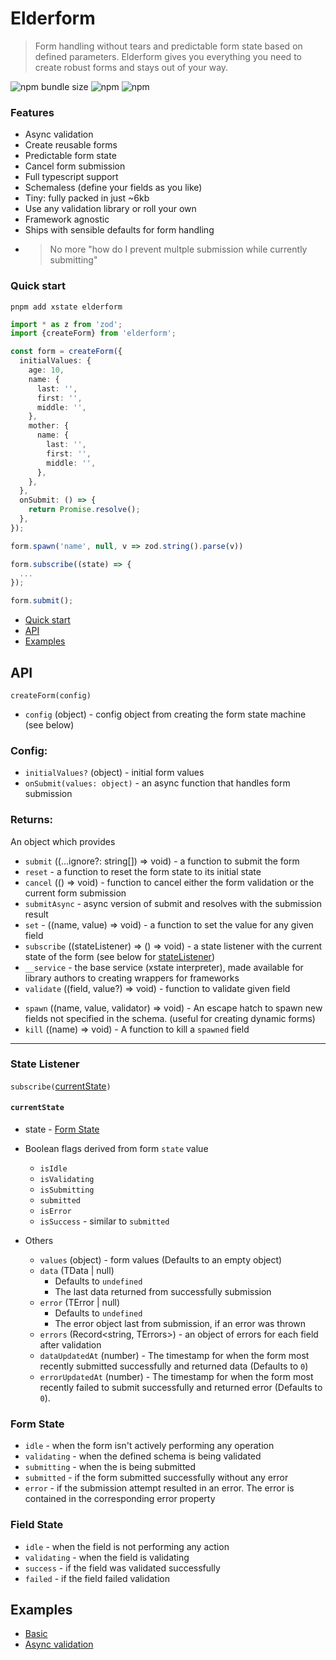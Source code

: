 # Elderform

> Form handling without tears and predictable form state based on defined parameters. Elderform gives you everything you need to create robust forms and stays out of your way.

![npm bundle size](https://img.shields.io/bundlephobia/minzip/elderform) ![npm](https://img.shields.io/npm/v/elderform) ![npm](https://img.shields.io/npm/dt/elderform)

### Features

- Async validation
- Create reusable forms
- Predictable form state
- Cancel form submission
- Full typescript support
- Schemaless (define your fields as you like)
- Tiny: fully packed in just ~6kb
- Use any validation library or roll your own
- Framework agnostic
- Ships with sensible defaults for form handling
- > No more "how do I prevent multple submission while currently submitting"

### Quick start

```
pnpm add xstate elderform
```

```ts
import * as z from 'zod';
import {createForm} from 'elderform';

const form = createForm({
  initialValues: {
    age: 10,
    name: {
      last: '',
      first: '',
      middle: '',
    },
    mother: {
      name: {
        last: '',
        first: '',
        middle: '',
      },
    },
  },
  onSubmit: () => {
    return Promise.resolve();
  },
});

form.spawn('name', null, v => zod.string().parse(v))

form.subscribe((state) => {
  ...
});

form.submit();
```

- [Quick start](#quick-start)
- [API](#api)
- [Examples](#examples)

## API

`createForm(config)`

- `config` (object) - config object from creating the form state machine (see below)

### Config:

- `initialValues?` (object) - initial form values
- `onSubmit(values: object)` - an async function that handles form submission

### Returns:

An object which provides

- `submit` ((...ignore?: string[]) => void) - a function to submit the form
- `reset` - a function to reset the form state to its initial state
- `cancel` (() => void) - function to cancel either the form validation or the current form submission
- `submitAsync` - async version of submit and resolves with the submission result
- `set` - ((name, value) => void) - a function to set the value for any given field
- `subscribe` ((stateListener) => () => void) - a state listener with the current state of the form (see below for [stateListener](#state-listener))
- `__service` - the base service (xstate interpreter), made available for library authors to creating wrappers for frameworks
- `validate` ((field, value?) => void) - function to validate given field
<!-- - `set` ((name, value) => void) - function to set values for `data`, `error`, `errors`, `schema` or `values` -->
- `spawn` ((name, value, validator) => void) - An escape hatch to spawn new fields not specified in the schema. (useful for creating dynamic forms)
- `kill` ((name) => void) - A function to kill a `spawned` field

---

### State Listener

`subscribe(`[currentState](#currentState)`)`

#### `currentState`

- state - [Form State](#form-state)

- Boolean flags derived from form `state` value

  - `isIdle`
  - `isValidating`
  - `isSubmitting`
  - `submitted`
  - `isError`
  - `isSuccess` - similar to `submitted`

- Others
  - `values` (object) - form values (Defaults to an empty object)
  - `data` (TData | null)
    - Defaults to `undefined`
    - The last data returned from successfully submission
  - `error` (TError | null)
    - Defaults to `undefined`
    - The error object last from submission, if an error was thrown
  - `errors` (Record<string, TErrors>) - an object of errors for each field after validation
  - `dataUpdatedAt` (number) -
    The timestamp for when the form most recently submitted successfully and returned data (Defaults to `0`)
  - `errorUpdatedAt` (number) -
    The timestamp for when the form most recently failed to submit successfully and returned error (Defaults to `0`).

### Form State

- `idle` - when the form isn't actively performing any operation
- `validating` - when the defined schema is being validated
- `submitting` - when the is being submitted
- `submitted` - if the form submitted successfully without any error
- `error` - if the submission attempt resulted in an error. The error is contained in the corresponding error property

### Field State

- `idle` - when the field is not performing any action
- `validating` - when the field is validating
- `success` - if the field was validated successfully
- `failed` - if the field failed validation

## Examples

- [Basic](https://codesandbox.io/s/elderform-basic-jtwff)
- [Async validation](https://codesandbox.io/s/elderform-async-validation-e1twr?file=/src/index.ts)
